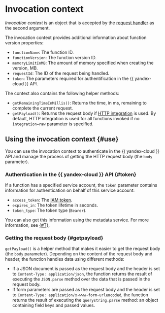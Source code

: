# Invocation context

_Invocation context_ is an object that is accepted by the [request handler](handler.md) as the second argument.

The invocation context provides additional information about function version properties:

* `functionName`: The function ID.
* `functionVersion`: The function version ID.
* `memoryLimitInMB`: The amount of memory specified when creating the version, MB.
* `requestId`: The ID of the request being handled.
* `token`: The parameters required for authentification in the {{ yandex-cloud }} API.

The context also contains the following helper methods:

* `getRemainingTimeInMillis()`: Returns the time, in ms, remaining to complete the current request.
* `getPayload()`: Returns the request body if [HTTP integration](../../concepts/function-invoke.md#http) is used. By default, HTTP integration is used for all functions invoked if no `integration=raw` parameter is specified.

## Using the invocation context {#use}

You can use the invocation context to authenticate in the {{ yandex-cloud }} API and manage the process of getting the HTTP request body (the `body` parameter).

### Authentication in the {{ yandex-cloud }} API {#token}

If a function has a specified service account, the `token` parameter contains information for authentication on behalf of this service account:

* `access_token`: The [IAM token](../../../iam/concepts/authorization/iam-token.md).
* `expires_in`: The token lifetime in seconds.
* `token_type`: The token type (`Bearer`).

You can also get this information using the metadata service. For more information, see [{#T}](../../../compute/operations/vm-connect/auth-inside-vm.md#auth-inside-vm).

### Getting the request body {#getpayload}

`getPayload()` is a helper method that makes it easier to get the request body (the `body` parameter). Depending on the content of the request body and header, the function handles data using different methods:

* If a JSON document is passed as the request body and the header is set to `Content-Type: application/json`, the function returns the result of executing the `JSON.parse` method over the data that is passed in the request body.
* If form parameters are passed as the request body and the header is set to `Content-Type: application/x-www-form-urlencoded`, the function returns the result of executing the `querystring.parse` method: an object containing field keys and passed values.

